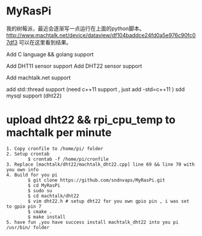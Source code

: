 MyRasPi
=======

我的树莓派，最近会逐渐写一点运行在上面的python脚本。
 http://www.machtalk.net/device/dataview/df104baddce24fd0a5e976c90fc07df3 可以在这里看到结果。

Add C language && golang support 

Add DHT11 sensor support 
Add DHT22 sensor support 

Add machtalk.net support 

add std::thread support (need c++11 support , just add -std=c++11 )
sdd mysql support (dht22)


# upload dht22 && rpi_cpu_temp to machtalk per minute 

	1. Copy cronfile to /home/pi/ folder 
	2. Setup crontab 
			$ crontab -f /home/pi/cronfile 
	3. Replace [machtalk/dht22/machtalk_dht22.cpp] line 69 && line 70 with you own info 
	4. Build for you pi 
			$ git clone https://github.com/sndnvaps/MyRasPi.git 
			$ cd MyRasPi 
			$ sudo su
			$ cd machtalk/dht22 
			$ vim dht22.h # setup dht22 for you own gpio pin , i was set to gpio pin 7 
			$ cmake . 
			$ make install 
	5. have fun ,you have success install machtalk_dht22 into you pi /usr/bin/ folder 






